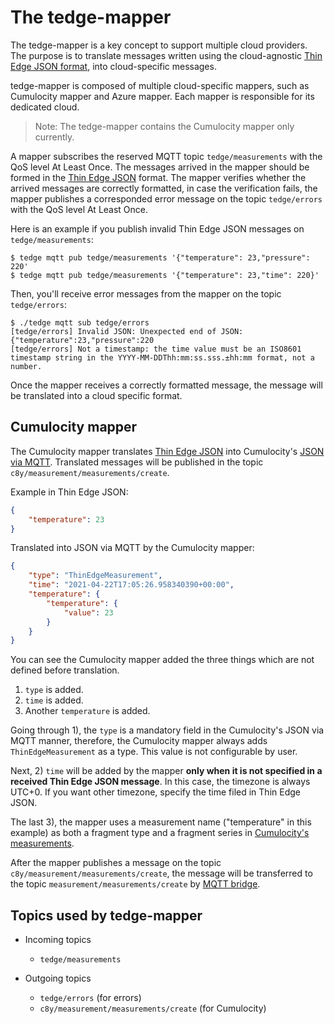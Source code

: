 # The tedge-mapper

The tedge-mapper is a key concept to support multiple cloud providers.
The purpose is to translate
messages written using the cloud-agnostic [Thin Edge JSON format](thin-edge-json.md),
into cloud-specific messages.

tedge-mapper is composed of multiple cloud-specific mappers, such as Cumulocity mapper and Azure mapper.
Each mapper is responsible for its dedicated cloud.
> Note: The tedge-mapper contains the Cumulocity mapper only currently.

A mapper subscribes the reserved MQTT topic `tedge/measurements` with the QoS level At Least Once.
The messages arrived in the mapper should be formed in the [Thin Edge JSON](thin-edge-json.md) format. 
The mapper verifies whether the arrived messages are correctly formatted,
in case the verification fails, the mapper publishes a corresponded error message
on the topic `tedge/errors` with the QoS level At Least Once.

Here is an example if you publish invalid Thin Edge JSON messages on `tedge/measurements`:

```shell
$ tedge mqtt pub tedge/measurements '{"temperature": 23,"pressure": 220'
$ tedge mqtt pub tedge/measurements '{"temperature": 23,"time": 220}'
```

Then, you'll receive error messages from the mapper on the topic `tedge/errors`:

```shell
$ ./tedge mqtt sub tedge/errors
[tedge/errors] Invalid JSON: Unexpected end of JSON: {"temperature":23,"pressure":220
[tedge/errors] Not a timestamp: the time value must be an ISO8601 timestamp string in the YYYY-MM-DDThh:mm:ss.sss.±hh:mm format, not a number.
```

Once the mapper receives a correctly formatted message, 
the message will be translated into a cloud specific format.

## Cumulocity mapper
The Cumulocity mapper translates [Thin Edge JSON](thin-edge-json.md) into Cumulocity's [JSON via MQTT](https://cumulocity.com/guides/device-sdk/mqtt/#json).
Translated messages will be published in the topic `c8y/measurement/measurements/create`.

Example in Thin Edge JSON:

```json
{
	"temperature": 23
}
```

Translated into JSON via MQTT by the Cumulocity mapper:

```json
{
	"type": "ThinEdgeMeasurement",
	"time": "2021-04-22T17:05:26.958340390+00:00",
	"temperature": {
		"temperature": {
			"value": 23
		}
	}
}
```

You can see the Cumulocity mapper added the three things which are not defined before translation.
1. `type` is added.
2. `time` is added.
3. Another `temperature` is added.

Going through 1), the `type` is a mandatory field in the Cumulocity's JSON via MQTT manner,
therefore, the Cumulocity mapper always adds `ThinEdgeMeasurement` as a type.
This value is not configurable by user.

Next, 2) `time` will be added by the mapper **only when it is not specified in a received Thin Edge JSON message**.
In this case, the timezone is always UTC+0. If you want other timezone, specify the time filed in Thin Edge JSON.

The last 3), the mapper uses a measurement name ("temperature" in this example)
as both a fragment type and a fragment series in [Cumulocity's measurements](https://cumulocity.com/guides/reference/measurements/#examples).

After the mapper publishes a message on the topic `c8y/measurement/measurements/create`,
the message will be transferred to the topic `measurement/measurements/create` by [MQTT bridge](../references/bridged-topics.md).

## Topics used by tedge-mapper
- Incoming topics
    - `tedge/measurements`

- Outgoing topics
    - `tedge/errors` (for errors)
    - `c8y/measurement/measurements/create` (for Cumulocity)
